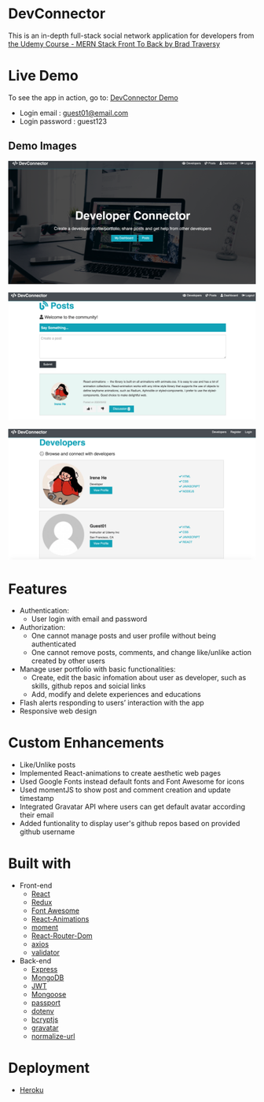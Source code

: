 # DevConnector
This is an in-depth full-stack social network application for developers from [the Udemy Course - MERN Stack Front To Back by Brad Traversy](https://www.udemy.com/course/mern-stack-front-to-back/)
# Live Demo
To see the app in action, go to: [DevConnector Demo](https://dev-connector-web.herokuapp.com/)
- Login email : guest01@email.com
- Login password : guest123
## Demo Images
![Image text](Demo_imgs/demo1.png)

![Image text](Demo_imgs/demo2.png)

![Image text](Demo_imgs/demo3.png)

# Features
- Authentication:
  - User login with email and password
- Authorization:
  - One cannot manage posts and user profile without being authenticated
  - One cannot remove posts, comments, and change like/unlike action created by other users
- Manage user portfolio with basic functionalities:
  - Create, edit the basic infomation about user as developer, such as skills, github repos and soicial links
  - Add, modify and delete experiences and educations
- Flash alerts responding to users’ interaction with the app
- Responsive web design
# Custom Enhancements
- Like/Unlike posts
- Implemented React-animations to create aesthetic web pages
- Used Google Fonts instead default fonts and Font Awesome for icons
- Used momentJS to show post and comment creation and update timestamp
- Integrated Gravatar API where users can get default avatar according their email
- Added funtionality to display user's github repos based on provided github username
# Built with
- Front-end
  - [React](https://github.com/facebook/react)
  - [Redux](https://github.com/reduxjs/redux)
  - [Font Awesome](https://fontawesome.com/)
  - [React-Animations](https://www.npmjs.com/package/react-animations)
  - [moment](https://momentjs.com/)
  - [React-Router-Dom](https://github.com/ReactTraining/react-router/tree/master/packages/react-router-dom)
  - [axios](https://github.com/axios/axios)
  - [validator](https://github.com/validatorjs/validator.js)
- Back-end
  - [Express](https://expressjs.com/)
  - [MongoDB](https://www.mongodb.com/)
  - [JWT](https://github.com/auth0/node-jsonwebtoken)
  - [Mongoose](https://mongoosejs.com/)
  - [passport](http://www.passportjs.org/)
  - [dotenv](https://www.npmjs.com/package/dotenv)
  - [bcryptjs](https://www.npmjs.com/package/bcryptjs)
  - [gravatar](https://en.gravatar.com/)
  - [normalize-url](https://www.npmjs.com/package/normalize-url)

# Deployment
- [Heroku](https://heroku.com/)
